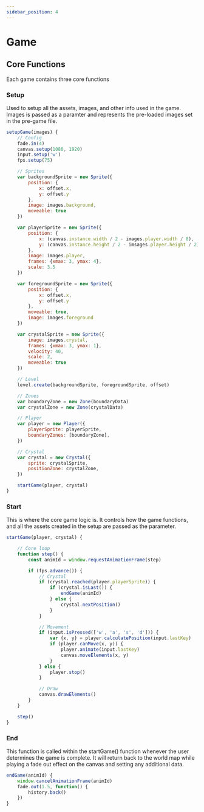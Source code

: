 ```yaml
---
sidebar_position: 4
---
```


# Game

## Core Functions

Each game contains three core functions

### Setup

Used to setup all the assets, images, and other info used in the game. Images is passed as a paramter and represents the pre-loaded images set in the pre-game file.

```js title="src/js/scripts/home.js"
setupGame(images) {
    // Config
    fade.in(4)
    canvas.setup(1080, 1920)
    input.setup('w')
    fps.setup(75)

    // Sprites
    var backgroundSprite = new Sprite({
        position: {
            x: offset.x,
            y: offset.y
        },
        image: images.background,
        moveable: true
    })

    var playerSprite = new Sprite({
        position: {
            x: (canvas.instance.width / 2 - images.player.width / 8),
            y: (canvas.instance.height / 2 - imsages.player.height / 2)
        },
        image: images.player,
        frames: {xmax: 3, ymax: 4},
        scale: 3.5
    })

    var foregroundSprite = new Sprite({
        position: {
            x: offset.x,
            y: offset.y
        },
        moveable: true,
        image: images.foreground
    })

    var crystalSprite = new Sprite({
        image: images.crystal,
        frames: {xmax: 3, ymax: 1},
        velocity: 40,
        scale: 2,
        moveable: true
    })

    // Level
    level.create(backgroundSprite, foregroundSprite, offset)

    // Zones
    var boundaryZone = new Zone(boundaryData)
    var crystalZone = new Zone(crystalData)

    // Player
    var player = new Player({
        playerSprite: playerSprite,
        boundaryZones: [boundaryZone],
    })

    // Crystal
    var crystal = new Crystal({
        sprite: crystalSprite,
        positionZone: crystalZone,
    })

    startGame(player, crystal)
}
```

### Start

This is where the core game logic is. It controls how the game functions, and all the assets created in the setup are passed as the parameter.

```js title="src/js/scripts/home.js"
startGame(player, crystal) {

    // Core loop
    function step() {
        const animId = window.requestAnimationFrame(step)

        if (fps.advance()) {
            // Crystal
            if (crystal.reached(player.playerSprite)) {
                if (crystal.isLast()) {
                    endGame(animId)
                } else {
                    crystal.nextPosition()
                }
            }

            // Movement
            if (input.isPressed(['w', 'a', 's', 'd'])) {
                var {x, y} = player.calculatePosition(input.lastKey)
                if (player.canMove(x, y)) {
                    player.animate(input.lastKey)
                    canvas.moveElements(x, y)
                }
            } else {
                player.stop()
            }

            // Draw
            canvas.drawElements()
        }
    }

    step()
}
```

### End

This function is called within the startGame() function whenever the user determines the game is complete. It will return back to the world map while playing a fade out effect on the canvas and setting any additional data.

```js title="src/js/scripts/home.js"
endGame(animId) {
    window.cancelAnimationFrame(animId)
    fade.out(1.5, function() {
        history.back()
    })
}
```
